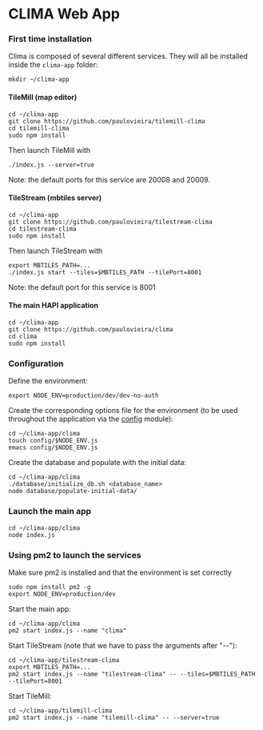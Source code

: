 # CLIMA Web App


### First time installation

Clima is composed of several different services. They will all be installed inside the  `clima-app` folder:

```
mkdir ~/clima-app
```

#### TileMill (map editor)

```
cd ~/clima-app
git clone https://github.com/paulovieira/tilemill-clima
cd tilemill-clima
sudo npm install
```

Then launch TileMill with

```
./index.js --server=true
```

Note: the default ports for this service are 20008 and 20009.

#### TileStream (mbtiles server)

```
cd ~/clima-app
git clone https://github.com/paulovieira/tilestream-clima
cd tilestream-clima
sudo npm install
```

Then launch TileStream with
```
export MBTILES_PATH=...
./index.js start --tiles=$MBTILES_PATH --tilePort=8001
```

Note: the default port for this service is 8001

#### The main HAPI application

```
cd ~/clima-app
git clone https://github.com/paulovieira/clima
cd clima
sudo npm install
```

### Configuration

Define the environment:
```
export NODE_ENV=production/dev/dev-no-auth
```

Create the corresponding options file for the environment (to be used throughout the application via the [config](https://github.com/lorenwest/node-config) module):
```
cd ~/clima-app/clima
touch config/$NODE_ENV.js
emacs config/$NODE_ENV.js
```

Create the database and populate with the initial data:
```
cd ~/clima-app/clima
./database/initialize_db.sh <database_name>
node database/populate-initial-data/
```

### Launch the main app
```
cd ~/clima-app/clima
node index.js
```

### Using pm2 to launch the services

Make sure pm2 is installed and that the environment is set correctly
```
sudo npm install pm2 -g
export NODE_ENV=production/dev
```

Start the main app:
```
cd ~/clima-app/clima
pm2 start index.js --name "clima"
```

Start TileStream (note that we have to pass the arguments after "--"):
```
cd ~/clima-app/tilestream-clima
export MBTILES_PATH=...
pm2 start index.js --name "tilestream-clima" -- --tiles=$MBTILES_PATH --tilePort=8001
```

Start TileMill:
```
cd ~/clima-app/tilemill-clima
pm2 start index.js --name "tilemill-clima" -- --server=true
```

